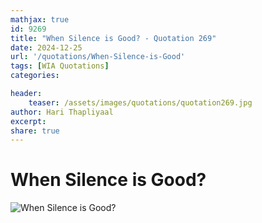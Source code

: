 ```yaml
---
mathjax: true
id: 9269
title: "When Silence is Good? - Quotation 269"
date: 2024-12-25
url: '/quotations/When-Silence-is-Good'
tags: [WIA Quotations] 
categories: 

header:
    teaser: /assets/images/quotations/quotation269.jpg
author: Hari Thapliyaal 
excerpt:
share: true 
---
```


# When Silence is Good?

![When Silence is Good?](/assets/images/quotations/quotation269.jpg)

